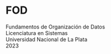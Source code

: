 # FOD
Fundamentos de Organización de Datos  
Licenciatura en Sistemas  
Universidad Nacional de La Plata  
2023
